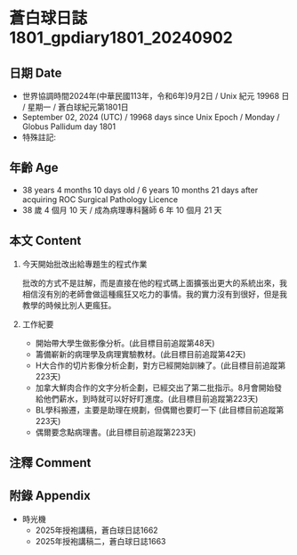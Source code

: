 [_metadata_:encoding]: - "utf-8"
[_metadata_:language]: - "zh-Hant-TW"
[_metadata_:fileformat]: - "markdown"
[_metadata_:MIME_type]: - "text/plain"
[_metadata_:markdown_version]: - "commonmark version 0.30"
[_metadata_:markdown_spec]: - "https://spec.commonmark.org/0.30/"

# 蒼白球日誌1801_gpdiary1801_20240902 #

## 日期 Date ##

* 世界協調時間2024年(中華民國113年，令和6年)9月2日 / Unix 紀元 19968 日 / 星期一 / 蒼白球紀元第1801日
* September 02, 2024 (UTC) / 19968 days since Unix Epoch / Monday / Globus Pallidum day 1801
* 特殊註記:

## 年齡 Age ##

* 38 years 4 months 10 days old / 6 years 10 months 21 days after acquiring ROC Surgical Pathology Licence
* 38 歲 4 個月 10 天 / 成為病理專科醫師 6 年 10 個月 21 天

## 本文 Content ##

1. 今天開始批改出給專題生的程式作業

    批改的方式不是註解，而是直接在他的程式碼上面擴張出更大的系統出來，我相信沒有別的老師會做這種瘋狂又吃力的事情。我的實力沒有到很好，但是我教學的時候比別人更瘋狂。

2. 工作紀要

    - 開始帶大學生做影像分析。(此目標目前追蹤第48天)
    - 籌備嶄新的病理學及病理實驗教材。(此目標目前追蹤第42天)
    - H大合作的切片影像分析企劃，對方已經開始訓練了。(此目標目前追蹤第223天)
    - 加拿大鮮肉合作的文字分析企劃，已經交出了第二批指示。8月會開始發給他們薪水，到時就可以好好盯進度。(此目標目前追蹤第223天)
    - BL學科搬遷，主要是助理在規劃，但偶爾也要盯一下 (此目標目前追蹤第223天)
    - 偶爾要念點病理書。(此目標目前追蹤第223天)

## 注釋 Comment ##


## 附錄 Appendix ##

* 時光機
    - 2025年授袍講稿，蒼白球日誌1662
    - 2025年授袍講稿二，蒼白球日誌1663
